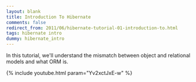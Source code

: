 ```yaml
---
layout: blank
title: Introduction To Hibernate
comments: false
redirect_from: 2011/06/hibernate-tutorial-01-introduction-to.html
tags: hibernate intro
dummy: hibernate_intro
---
```


In this tutorial, we'll understand the mismatch between object and relational models and what ORM is.

{% include youtube.html param="Yv2xctJxE-w" %}
